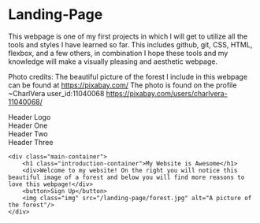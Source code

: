 # Landing-Page
This webpage is one of my first projects in which I will get to utilize all the tools and styles I have learned so far. This includes github, git, CSS, HTML, flexbox, and a few others, in combination I hope these tools and my knowledge will make a visually pleasing and aesthetic webpage.

Photo credits:
The beautiful picture of the forest I include in this webpage can be found at https://pixabay.com/
The photo is found on the profile ~CharlVera
user_id:11040068
https://pixabay.com/users/charlvera-11040068/

  <div class="head-container">
        <div class="header-logo">Header Logo</div>
        <div class="header">Header One</div>
        <div class="header">Header Two</div>
        <div class="header">Header Three</div>
    </div>


    <div class="main-container">
        <h1 class="introduction-container">My Website is Awesome</h1>
        <div>Welcome to my website! On the right you will notice this beautiful image of a forest and below you will find more reasons to love this webpage!</div>
        <button>Sign Up</button>
        <img class="img" src="/landing-page/forest.jpg" alt="A picture of the forest"/>
    </div>